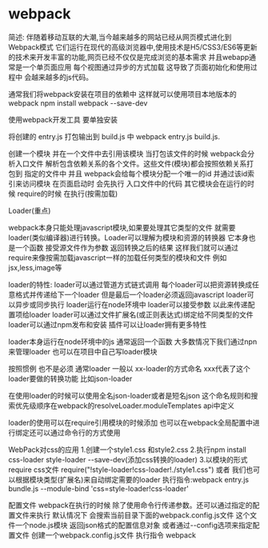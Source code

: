 # webpack

简述:
伴随着移动互联的大潮,当今越来越多的网站已经从网页模式进化到Webpack模式 它们运行在现代的高级浏览器中,使用技术是H5/CSS3/ES6等更新的技术来开发丰富的功能,网页已经不仅仅是完成浏览的基本需求 并且webapp通常是一个单页面应用 每个视图通过异步的方式加载 这导致了页面初始化和使用过程中
会越来越多的js代码。

通常我们将webpack安装在项目的依赖中 这样就可以使用项目本地版本的webpack
npm install webpack --save-dev

使用webpack开发工具 要单独安装

将创建的 entry.js  打包输出到  build.js 中
webpack entry.js build.js.     

创建一个模块 并在一个文件中去引用该模块 当打包该文件的时候 webpack会分析入口文件 解析包含依赖关系的各个文件。这些文件(模块)都会按照依赖关系打包到 指定的文件中 并且
webpack会给每个模块分配一个唯一的id 并通过该id索引来访问模块 在页面启动时 会先执行 入口文件中的代码 其它模块会在运行的时候 require的时候 在执行(按需加载)

Loader(重点)

webpack本身只能处理javascript模块,如果要处理其它类型的文件 就需要loader(类似编译器)进行转换。Loader可以理解为模块和资源的转换器 它本身也是一个函数 接受源文件作为参数 返回转换之后的结果 这样我们就可以通过 require来像按需加载javascript一样的加载任何类型的模块和文件 例如jsx,less,image等

loader的特性:
loader可以通过管道方式链式调用 每个loader可以把资源转换成任意格式并传递给下一个loader 但是最后一个loader必须返回javascript
loader可以异步或同步执行
loader运行在node环境中 
loader可以接受参数 以此来传递配置项给loader
loader可以通过文件扩展名(或正则表达式)绑定给不同类型的文件
loader可以通过npm发布和安装
插件可以让loader拥有更多特性

loader本身运行在node环境中的js 通常返回一个函数 大多数情况下我们通过npn来管理loader 也可以在项目中自己写loader模块

按照惯例 也不是必须 通常loader 一般以 xx-loader的方式命名 xxx代表了这个loader要做的转换功能 比如json-loader

在使用loader的时候可以使用全名json-loader或者是短名json 这个命名规则和搜索优先级顺序在webpack的resolveLoader.moduleTemplates api中定义

loader的使用可以在require引用模块的时候添加 也可以在webpack全局配置中进行绑定还可以通过命令行的方式使用

WebPack对css的应用
1.创建一个style1.css 和style2.css
2.执行npm install css-loader style-loader --save-dev(添加css转换的loader)
3.以模块的形式require  css文件 require("!style-loader!css-loader!./style1.css")
或者
我们也可以根据模块类型(扩展名)来自动绑定需要的loader
执行指令:webpack entry.js bundle.js --module-bind 'css=style-loader!css-loader'

配置文件
webpack在执行的时候 除了使用命令行传递参数。还可以通过指定的配置文件来执行 默认情况下 会搜索当前目录下面的webpack.config.js文件 这个文件一个node.js模块 返回json格式的配置信息对象 或者通过--config选项来指定配置文件
创建一个webpack.config.js文件
执行指令 webpack 





